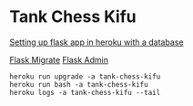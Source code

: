 # Tank Chess Kifu


[Setting up flask app in heroku with a database](https://gist.github.com/mayukh18/2223bc8fc152631205abd7cbf1efdd41/)

[Flask Migrate](https://flask-migrate.readthedocs.io/en/latest/)
[Flask Admin](https://flask-admin.readthedocs.io/en/latest/introduction/#getting-started)

```
heroku run upgrade -a tank-chess-kifu
heroku run bash -a tank-chess-kifu
heroku logs -a tank-chess-kifu --tail
```